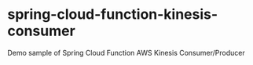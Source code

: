 # spring-cloud-function-kinesis-consumer
Demo sample of Spring Cloud Function AWS Kinesis Consumer/Producer
